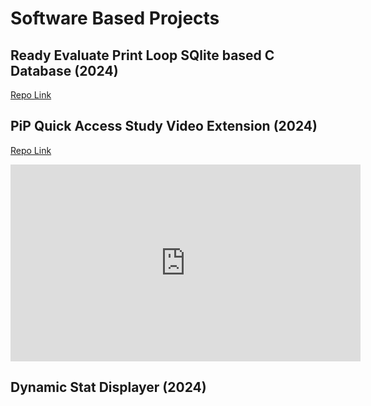 # Software Based Projects

## **Ready Evaluate Print Loop SQlite based C Database** (2024)

[Repo Link](https://github.com/colinli02/cpp_repl_db)

## **PiP Quick Access Study Video Extension** (2024)

[Repo Link](https://github.com/FondoExtension/stress_extension)

<div class="video-wrapper">
  <iframe width="560" height="315" src="https://www.youtube.com/embed/aM8T7NrxORU?si=bhdVl2H2uye1q4ez" title="YouTube video player" frameborder="0" allow="accelerometer; autoplay; clipboard-write; encrypted-media; gyroscope; picture-in-picture; web-share" referrerpolicy="strict-origin-when-cross-origin" allowfullscreen></iframe>
</div>


## **Dynamic Stat Displayer** (2024)


